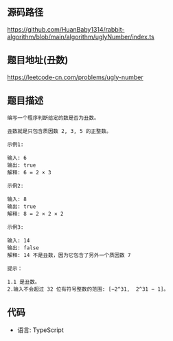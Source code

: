 ## 源码路径

https://github.com/HuanBaby1314/rabbit-algorithm/blob/main/algorithm/uglyNumber/index.ts

## 题目地址(丑数)

https://leetcode-cn.com/problems/ugly-number

## 题目描述

```
编写一个程序判断给定的数是否为丑数。

丑数就是只包含质因数 2, 3, 5 的正整数。

示例1:

输入: 6
输出: true
解释: 6 = 2 × 3

示例2:

输入: 8
输出: true
解释: 8 = 2 × 2 × 2

示例3:

输入: 14
输出: false 
解释: 14 不是丑数，因为它包含了另外一个质因数 7

提示：

1.1 是丑数。
2.输入不会超过 32 位有符号整数的范围: [−2^31,  2^31 − 1]。
```

## 代码

- 语言: TypeScript

```typescript

```
